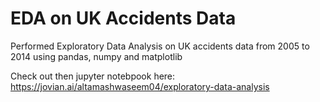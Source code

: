 # EDA on UK Accidents Data
Performed Exploratory Data Analysis on UK accidents data from 2005 to 2014 using pandas, numpy and matplotlib


Check out then jupyter notebpook here: https://jovian.ai/altamashwaseem04/exploratory-data-analysis
